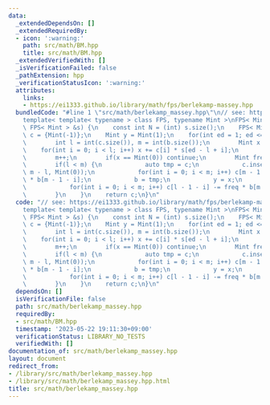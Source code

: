 ```yaml
---
data:
  _extendedDependsOn: []
  _extendedRequiredBy:
  - icon: ':warning:'
    path: src/math/BM.hpp
    title: src/math/BM.hpp
  _extendedVerifiedWith: []
  _isVerificationFailed: false
  _pathExtension: hpp
  _verificationStatusIcon: ':warning:'
  attributes:
    links:
    - https://ei1333.github.io/library/math/fps/berlekamp-massey.hpp
  bundledCode: "#line 1 \"src/math/berlekamp_massey.hpp\"\n// see: https://ei1333.github.io/library/math/fps/berlekamp-massey.hpp\n\
    template< template< typename > class FPS, typename Mint >\nFPS< Mint > berlekamp_massey(const\
    \ FPS< Mint > &s) {\n    const int N = (int) s.size();\n    FPS< Mint > b = {Mint(-1)},\
    \ c = {Mint(-1)};\n    Mint y = Mint(1);\n    for(int ed = 1; ed <= N; ed++) {\n\
    \        int l = int(c.size()), m = int(b.size());\n        Mint x = 0;\n    \
    \    for(int i = 0; i < l; i++) x += c[i] * s[ed - l + i];\n        b.emplace_back(0);\n\
    \        m++;\n        if(x == Mint(0)) continue;\n        Mint freq = x / y;\n\
    \        if(l < m) {\n            auto tmp = c;\n            c.insert(begin(c),\
    \ m - l, Mint(0));\n            for(int i = 0; i < m; i++) c[m - 1 - i] -= freq\
    \ * b[m - 1 - i];\n            b = tmp;\n            y = x;\n        } else {\n\
    \            for(int i = 0; i < m; i++) c[l - 1 - i] -= freq * b[m - 1 - i];\n\
    \        }\n    }\n    return c;\n}\n"
  code: "// see: https://ei1333.github.io/library/math/fps/berlekamp-massey.hpp\n\
    template< template< typename > class FPS, typename Mint >\nFPS< Mint > berlekamp_massey(const\
    \ FPS< Mint > &s) {\n    const int N = (int) s.size();\n    FPS< Mint > b = {Mint(-1)},\
    \ c = {Mint(-1)};\n    Mint y = Mint(1);\n    for(int ed = 1; ed <= N; ed++) {\n\
    \        int l = int(c.size()), m = int(b.size());\n        Mint x = 0;\n    \
    \    for(int i = 0; i < l; i++) x += c[i] * s[ed - l + i];\n        b.emplace_back(0);\n\
    \        m++;\n        if(x == Mint(0)) continue;\n        Mint freq = x / y;\n\
    \        if(l < m) {\n            auto tmp = c;\n            c.insert(begin(c),\
    \ m - l, Mint(0));\n            for(int i = 0; i < m; i++) c[m - 1 - i] -= freq\
    \ * b[m - 1 - i];\n            b = tmp;\n            y = x;\n        } else {\n\
    \            for(int i = 0; i < m; i++) c[l - 1 - i] -= freq * b[m - 1 - i];\n\
    \        }\n    }\n    return c;\n}\n"
  dependsOn: []
  isVerificationFile: false
  path: src/math/berlekamp_massey.hpp
  requiredBy:
  - src/math/BM.hpp
  timestamp: '2023-05-22 19:11:30+09:00'
  verificationStatus: LIBRARY_NO_TESTS
  verifiedWith: []
documentation_of: src/math/berlekamp_massey.hpp
layout: document
redirect_from:
- /library/src/math/berlekamp_massey.hpp
- /library/src/math/berlekamp_massey.hpp.html
title: src/math/berlekamp_massey.hpp
---
```

